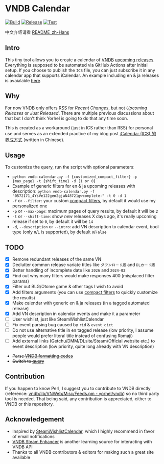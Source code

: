 # VNDB Calendar

[![Build](https://github.com/Vinfall/VNDB-Calendar/actions/workflows/gen-calendar.yml/badge.svg)](https://github.com/Vinfall/VNDB-Calendar/actions/workflows/gen-calendar.yml) [![Release](https://github.com/Vinfall/VNDB-Calendar/actions/workflows/release-calendar.yml/badge.svg)](https://github.com/Vinfall/VNDB-Calendar/actions/workflows/release-calendar.yml) [![Test](https://github.com/Vinfall/VNDB-Calendar/actions/workflows/test.yml/badge.svg)](https://github.com/Vinfall/VNDB-Calendar/actions/workflows/test.yml)

中文介绍请看 [README_zh-Hans](README_zh-Hans.md)

## Intro

This tiny tool allows you to create a calendar of [VNDB](https://vndb.org) [upcoming releases](https://vndb.org/r?f=01731;o=a;s=released). Everything is supposed to be automated via GitHub Actions after initial setup. If you choose to publish the `ICS` file, you can just subscribe it in any calendar app that supports iCalendar. An example including en & ja releases is avaialable [here](https://github.com/Vinfall/VNDB-Calendar/releases/download/en/vndb-calendar.ics).

## Why

For now VNDB only offers RSS for *Recent Changes*, but not *Upcoming Releases* or *Just Released*. There are multiple previous discussions about that but I don't think Yorhel is going to do that any time soon.

This is created as a workaround (just in ICS rather than RSS) for personal use and serves as an extended practice of my blog post [iCalendar (ICS) 的养成方式](https://blog.vinfall.com/posts/2023/12/ics/) (written in Chinese).

## Usage

To customize the query, run the script with optional parameters:
- `python vndb-calendar.py -f {customized_compact_filter} -p {max_page} -t {shift_time} -d {1 or 0}`
- Example of generic filters for en & ja upcoming releases with description: `python vndb-calendar.py -f "0572171_4YsVe122gen2gjaN48721gwcomplete-" -t 0 -d 1`
- `-f` or `--filter`: your custom [compact filters](https://api.vndb.org/kana#filters), by default it would use my personalized one
- `-p` or `--max-page`: maximum pages of query results, by default it will be `2`
- `-t` or `--shift-time`: show *new* releases X days ago, it's really upcoming release if set to `0`, by default it will be `14`
- `-d`, `--description` or `--intro`: add VN description to calendar event, bool type (only `0`/`1` is supported), by default `0`/`False`

## TODO

- [x] Remove redundant releases of the same VN
- [x] Declutter common release variate titles like `ダウンロード版` and `DLカード版`
- [x] Better handling of incomplete date like `2026` and `2024-02`
- [x] Find out why many filters would make responses 400 (misplaced filter params)
- [x] Filter out BLG/Otome game & other tags I wish to avoid
- [x] Add filters arguments (you can use [compact filters](https://api.vndb.org/kana#filters) to quickly customize the results)
- [x] Make calendar with generic en & ja releases (in a tagged automated release)
- [x] Add VN description in calendar events and make it a parameter
- [ ] User wishlist, just like SteamWishlistCalendar
- [ ] Fix event parsing bug caused by `rid` & `event_dict`
- [ ] Do not use alternative title in en tagged release (low priority, I assume people would prefer literal title instead of confusing Romaji)
- [ ] Add external links (Getchu/DMM/DLsite/Steam/Official website etc.) to event description (low priority, quite long already with VN description)
- ~~Parse [VNDB formatting codes](https://vndb.org/d9#4)~~
- ~~Switch to [query](https://query.vndb.org)~~

## Contribution

If you happen to know Perl, I suggest you to contribute to VNDB directly (reference: [vndb/lib/VNWeb/Misc/Feeds.pm - yorhel/vndb](https://code.blicky.net/yorhel/vndb/src/branch/master/lib/VNWeb/Misc/Feeds.pm)) so no third party tool is needed. That being said, any contribution is appreciated, either to VNDB or this repository.

## Acknowledgement

- Inspired by [SteamWishlistCalendar](https://github.com/icue/SteamWishlistCalendar), which I highly recommend in favor of email notifications
- [VNDB Steam Enhancer](https://greasyfork.org/en/scripts/456166-vndb-steam-enhancer/code) is another learning source for interacting with VNDB API
- Thanks to all VNDB contributors & editors for making such a great site available
